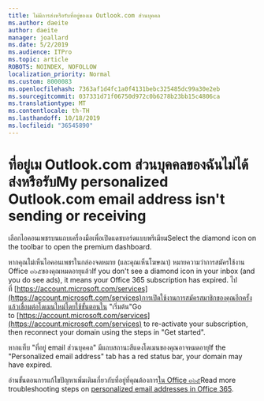 ```yaml
---
title: ไม่มีการส่งหรือรับที่อยู่ของเม Outlook.com ส่วนบุคคล
ms.author: daeite
author: daeite
manager: joallard
ms.date: 5/2/2019
ms.audience: ITPro
ms.topic: article
ROBOTS: NOINDEX, NOFOLLOW
localization_priority: Normal
ms.custom: 8000083
ms.openlocfilehash: 7363af1d4fc1a0f4131bebc325485dc99a30e2eb
ms.sourcegitcommit: 037331d71f06750d972c0b6278b23bb15c4806ca
ms.translationtype: MT
ms.contentlocale: th-TH
ms.lasthandoff: 10/18/2019
ms.locfileid: "36545890"
---
```

# <a name="my-personalized-outlookcom-email-address-isnt-sending-or-receiving"></a><span data-ttu-id="64cc0-102">ที่อยู่เม Outlook.com ส่วนบุคคลของฉันไม่ได้ส่งหรือรับ</span><span class="sxs-lookup"><span data-stu-id="64cc0-102">My personalized Outlook.com email address isn't sending or receiving</span></span>

<span data-ttu-id="64cc0-103">เลือกไอคอนเพชรบนแถบเครื่องมือเพื่อเปิดแดชบอร์ดแบบพรีเมียม</span><span class="sxs-lookup"><span data-stu-id="64cc0-103">Select the diamond icon on the toolbar to open the premium dashboard.</span></span>

<span data-ttu-id="64cc0-104">หากคุณไม่เห็นไอคอนเพชรในกล่องจดหมาย (และคุณเห็นโฆษณา) หมายความว่าการสมัครใช้งาน Office ๓๖๕ของคุณหมดอายุแล้ว</span><span class="sxs-lookup"><span data-stu-id="64cc0-104">If you don't see a diamond icon in your inbox (and you do see ads), it means your Office 365 subscription has expired.</span></span> <span data-ttu-id="64cc0-105">ไปที่ [https://account.microsoft.com/services](https://account.microsoft.com/services)การเปิดใช้งานการสมัครสมาชิกของคุณอีกครั้งแล้วเชื่อมต่อโดเมนใหม่โดยใช้ขั้นตอนใน "เริ่มต้น"</span><span class="sxs-lookup"><span data-stu-id="64cc0-105">Go to [https://account.microsoft.com/services](https://account.microsoft.com/services) to re-activate your subscription, then reconnect your domain using the steps in "Get started".</span></span>

<span data-ttu-id="64cc0-106">หากแท็บ "ที่อยู่ email ส่วนบุคคล" มีแถบสถานะสีแดงโดเมนของคุณอาจหมดอายุ</span><span class="sxs-lookup"><span data-stu-id="64cc0-106">If the "Personalized email address" tab has a red status bar, your domain may have expired.</span></span>

<span data-ttu-id="64cc0-107">อ่านขั้นตอนการแก้ไขปัญหาเพิ่มเติมเกี่ยวกับที่อยู่ที่คุณต้องการ[ใน Office ๓๖๕](https://support.office.com/article/75416a58-b225-4c02-8c07-8979403b427b?wt.mc_id=Office_Outlook_com_Alchemy)</span><span class="sxs-lookup"><span data-stu-id="64cc0-107">Read more troubleshooting steps on [personalized email addresses in Office 365](https://support.office.com/article/75416a58-b225-4c02-8c07-8979403b427b?wt.mc_id=Office_Outlook_com_Alchemy).</span></span>